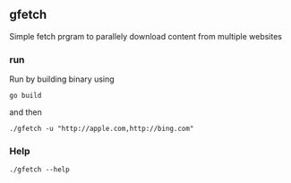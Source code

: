 ## gfetch

Simple fetch prgram to parallely download content from multiple websites

### run
  Run by building binary using 
  ```
  go build

  ```
  and then 

  ```
  ./gfetch -u "http://apple.com,http://bing.com" 
  ```

### Help

  ```
  ./gfetch --help

  ```
